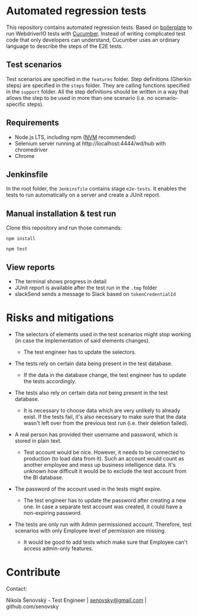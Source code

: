# Automated regression tests

This repository contains automated regression tests. Based on [boilerplate](https://github.com/webdriverio/cucumber-boilerplate) to run WebdriverIO tests with [Cucumber](https://cucumber.io/). Instead of writing complicated test code that only developers can understand, Cucumber uses an ordinary language to describe the steps of the E2E tests.

## Test scenarios

Test scenarios are specified in the `features` folder.
Step definitions (Gherkin steps) are specified in the `steps` folder. They are calling functions specified in the `support` folder.
All the step definitions should be written in a way that allows the step to be used in more than one scenario (i.e. no scenario-specific steps).

## Requirements

- Node.js LTS, including npm ([NVM](https://github.com/coreybutler/nvm-windows) recommended)
- Selenium server running at http://localhost:4444/wd/hub with chromedriver
- Chrome

## Jenkinsfile

In the root folder, the `Jenkinsfile` contains stage `e2e-tests`. It enables the tests to run automatically on a server and create a JUnit report.

## Manual installation & test run

Clone this repository and run those commands:

```
npm install
```

```
npm test
```

## View reports

- The terminal shows progress in detail
- JUnit report is available after the test run in the `.tmp` folder
- slackSend sends a message to Slack based on `tokenCredentialId`

# Risks and mitigations

- The selectors of elements used in the test scenarios might stop working (in case the implementation of said elements changes).
    - The test engineer has to update the selectors.

- The tests rely on certain data being present in the test database.
    - If the data in the database change, the test engineer has to update the tests accordingly.

- The tests also rely on certain data *not* being present in the test database.
    - It is necessary to choose data which are very unlikely to already exist. If the tests fail, it's also necessary to make sure that the data wasn't left over from the previous test run (i.e. their deletion failed).

- A real person has provided their username and password, which is stored in plain text.
    - Test account would be nice. However, it needs to be connected to production (to load data from it). Such an account would count as another employee and mess up business intelligence data. It's unknown how difficult it would be to exclude the test account from the BI database.

- The password of the account used in the tests might expire.
    - The test engineer has to update the password after creating a new one. In case a separate test account was created, it could have a non-expiring password.

- The tests are only run with Admin permissioned account. Therefore, test scenarios with only Employee level of permission are missing.
    - It would be good to add tests which make sure that Employee can't access admin-only features.

# Contribute
Contact:

Nikola Šenovský - Test Engineer | senovsky@gmail.com | github.com/senovsky
